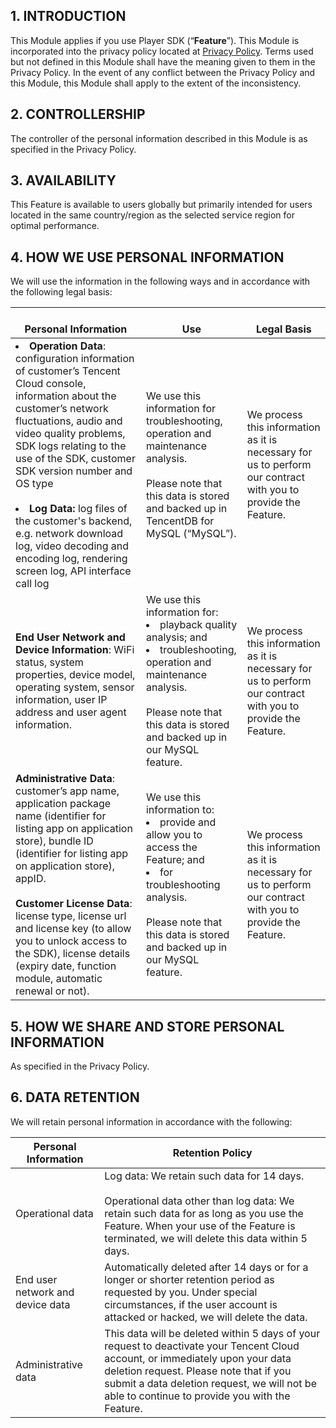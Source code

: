 ## 1. INTRODUCTION

This Module applies if you use Player SDK (“**Feature**”). This Module is incorporated into the privacy policy located at [Privacy Policy](https://intl.cloud.tencent.com/document/product/301/17345). Terms used but not defined in this Module shall have the meaning given to them in the Privacy Policy. In the event of any conflict between the Privacy Policy and this Module, this Module shall apply to the extent of the inconsistency.

## 2. CONTROLLERSHIP

The controller of the personal information described in this Module is as specified in the Privacy Policy.

## 3. AVAILABILITY

This Feature is available to users globally but primarily intended for users located in the same country/region as the selected service region for optimal performance.

## 4. HOW WE USE PERSONAL INFORMATION

We will use the information in the following ways and in accordance with the following legal basis:

| <br>Personal Information</br>                                     | <br>Use</br>                                                      | <br>Legal Basis</br>                                              |
| ------------------------------------------------------------ | ------------------------------------------------------------ | ------------------------------------------------------------ |
| <li><b>Operation Data</b>: configuration information of customer’s Tencent Cloud console, information about the customer’s network fluctuations, audio and video quality problems, SDK logs relating to the use of the SDK, customer SDK version number and OS type</li><br><li><b>Log Data:</b> log files of the customer's backend, e.g. network download log, video decoding and encoding log, rendering screen log, API interface call log</li> | We use this information for troubleshooting, operation and maintenance analysis.<br/><br>Please note that this data is stored and backed up in TencentDB for MySQL (“MySQL”). | We process this information as it is necessary for us to perform our contract with you to provide the Feature. |
| <b>End User Network and Device Information</b>: WiFi status, system properties, device model, operating system, sensor information, user IP address and user agent information. | We use this information for:<br><li>playback quality analysis; and</li><li>troubleshooting, operation and maintenance analysis.</li><br>Please note that this data is stored and backed up in our MySQL feature. | We process this information as it is necessary for us to perform our contract with you to provide the Feature. |
| <b>Administrative Data</b>: customer’s app name, application package name (identifier for listing app on application store), bundle ID (identifier for listing app on application store), appID.<br><br><b>Customer License Data</b>: license type, license url and license key (to allow you to unlock access to the SDK), license details (expiry date, function module, automatic renewal or not). | We use this information to:<br><li>provide and allow you to access the Feature; and</li><li>for troubleshooting analysis.</li><br>Please note that this data is stored and backed up in our MySQL feature. | We process this information as it is necessary for us to perform our contract with you to provide the Feature. |

## 5. HOW WE SHARE AND STORE PERSONAL INFORMATION

As specified in the Privacy Policy. 

## 6. DATA RETENTION

We will retain personal information in accordance with the following:

| **Personal Information**         | **Retention Policy**                                         |
| -------------------------------- | ------------------------------------------------------------ |
| Operational data                 | Log data: We retain such data for 14 days. <br><br>Operational data other than log data: We retain such data for as long as you use the Feature. When your use of the Feature is terminated, we will delete this data within 5 days. |
| End user network and device data | Automatically deleted after 14 days or for a longer or shorter retention period as requested by you. Under special circumstances, if the user account is attacked or hacked, we will delete the data. |
| Administrative data              | This data will be deleted within 5 days of your request to deactivate your Tencent Cloud account, or immediately upon your data deletion request. Please note that if you submit a data deletion request, we will not be able to continue to provide you with the Feature. |

 
